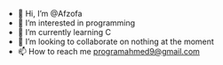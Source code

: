 - 👋 Hi, I’m @Afzofa
- 👀 I’m interested in programming    
- 🌱 I’m currently learning C
- 💞️ I’m looking to collaborate on nothing at the moment
- 📫 How to reach me programahmed9@gmail.com

<!---
Afzofa/Afzofa is a ✨ special ✨ repository because its `README.md` (this file) appears on your GitHub profile.
You can click the Preview link to take a look at your changes.
--->
